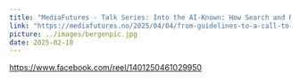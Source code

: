 ```yaml
---
title: "MediaFutures - Talk Series: Into the AI-Known: How Search and Recommender Systems Shape Children’s Online Experiences & the Path to Safer Information Access<a href="https://www.facebook.com/reel/1401250461029950"><img src="../images/videoIcon.png" alt="video"  height="30" width="30" /></a>"
link: "https://mediafutures.no/2025/04/04/from-guidelines-to-a-call-to-action-in-recommender-systems/?utm_source=chatgpt.com"
picture: ../images/bergenpic.jpg
date: 2025-02-10
---
```

https://www.facebook.com/reel/1401250461029950
